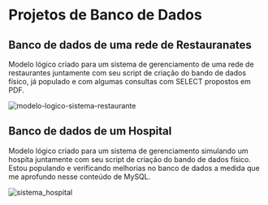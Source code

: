 # Projetos de Banco de Dados

## Banco de dados de uma rede de Restauranates
Modelo lógico criado para um sistema de gerenciamento de uma rede de restaurantes juntamente com seu script de criação do bando de dados físico, já populado e com algumas consultas com SELECT propostos em PDF.

![modelo-logico-sistema-restaurante](https://github.com/user-attachments/assets/48ef92ca-2647-49ee-9984-b2ab282c9890)

## Banco de dados de um Hospital

Modelo lógico criado para um sistema de gerenciamento simulando um hospita juntamente com seu script de criação do bando de dados físico. Estou populando e verificando melhorias no banco de dados a medida que me aprofundo nesse conteúdo de MySQL.

![sistema_hospital](https://github.com/user-attachments/assets/d139b004-8dad-4886-a1a4-995504089d42)

